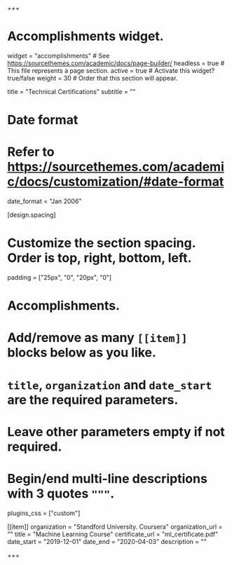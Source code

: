 +++
# Accomplishments widget.
widget = "accomplishments"  # See https://sourcethemes.com/academic/docs/page-builder/
headless = true  # This file represents a page section.
active = true  # Activate this widget? true/false
weight = 30  # Order that this section will appear.

title = "Technical Certifications"
subtitle = ""

# Date format
#   Refer to https://sourcethemes.com/academic/docs/customization/#date-format
date_format = "Jan 2006"

[design.spacing]
  # Customize the section spacing. Order is top, right, bottom, left.
  padding = ["25px", "0", "20px", "0"]

# Accomplishments.
#   Add/remove as many `[[item]]` blocks below as you like.
#   `title`, `organization` and `date_start` are the required parameters.
#   Leave other parameters empty if not required.
#   Begin/end multi-line descriptions with 3 quotes `"""`.

plugins_css = ["custom"]

[[item]]
  organization = "Standford University. Coursera"
  organization_url = ""
  title = "Machine Learning Course"
  certificate_url = "ml_certificate.pdf"
  date_start = "2019-12-01"
  date_end = "2020-04-03"
  description = ""

+++
